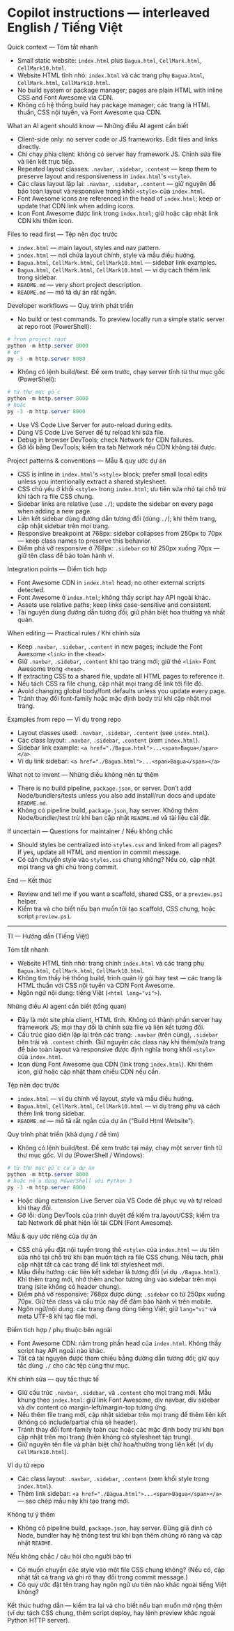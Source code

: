 # Copilot instructions — interleaved English / Tiếng Việt

Quick context — Tóm tắt nhanh
- Small static website: `index.html` plus `Bagua.html`, `CellMark.html`, `CellMark10.html`.
- Website HTML tĩnh nhỏ: `index.html` và các trang phụ `Bagua.html`, `CellMark.html`, `CellMark10.html`.
- No build system or package manager; pages are plain HTML with inline CSS and Font Awesome via CDN.
- Không có hệ thống build hay package manager; các trang là HTML thuần, CSS nội tuyến, và Font Awesome qua CDN.

What an AI agent should know — Những điều AI agent cần biết
- Client-side only: no server code or JS frameworks. Edit files and links directly.
- Chỉ chạy phía client: không có server hay framework JS. Chỉnh sửa file và liên kết trực tiếp.
- Repeated layout classes: `.navbar`, `.sidebar`, `.content` — keep them to preserve layout and responsiveness in `index.html`'s `<style>`.
- Các class layout lặp lại: `.navbar`, `.sidebar`, `.content` — giữ nguyên để bảo toàn layout và responsive trong khối `<style>` của `index.html`.
- Font Awesome icons are referenced in the head of `index.html`; keep or update that CDN link when adding icons.
- Icon Font Awesome được link trong `index.html`; giữ hoặc cập nhật link CDN khi thêm icon.

Files to read first — Tệp nên đọc trước
- `index.html` — main layout, styles and nav pattern.
- `index.html` — nơi chứa layout chính, style và mẫu điều hướng.
- `Bagua.html`, `CellMark.html`, `CellMark10.html` — sidebar link examples.
- `Bagua.html`, `CellMark.html`, `CellMark10.html` — ví dụ cách thêm link trong sidebar.
- `README.md` — very short project description.
- `README.md` — mô tả dự án rất ngắn.

Developer workflows — Quy trình phát triển
- No build or test commands. To preview locally run a simple static server at repo root (PowerShell):

```powershell
# from project root
python -m http.server 8000
# or
py -3 -m http.server 8000
```

- Không có lệnh build/test. Để xem trước, chạy server tĩnh từ thư mục gốc (PowerShell):

```powershell
# từ thư mục gốc
python -m http.server 8000
# hoặc
py -3 -m http.server 8000
```
- Use VS Code Live Server for auto-reload during edits.
- Dùng VS Code Live Server để tự reload khi sửa file.
- Debug in browser DevTools; check Network for CDN failures.
- Gỡ lỗi bằng DevTools; kiểm tra tab Network nếu CDN không tải được.

Project patterns & conventions — Mẫu & quy ước dự án
- CSS is inline in `index.html`'s `<style>` block; prefer small local edits unless you intentionally extract a shared stylesheet.
- CSS chủ yếu ở khối `<style>` trong `index.html`; ưu tiên sửa nhỏ tại chỗ trừ khi tách ra file CSS chung.
- Sidebar links are relative (use `./`); update the sidebar on every page when adding a new page.
- Liên kết sidebar dùng đường dẫn tương đối (dùng `./`); khi thêm trang, cập nhật sidebar trên mọi trang.
- Responsive breakpoint at 768px: sidebar collapses from 250px to 70px — keep class names to preserve this behavior.
- Điểm phá vỡ responsive ở 768px: `.sidebar` co từ 250px xuống 70px — giữ tên class để bảo toàn hành vi.

Integration points — Điểm tích hợp
- Font Awesome CDN in `index.html` head; no other external scripts detected.
- Font Awesome ở `index.html`; không thấy script hay API ngoài khác.
- Assets use relative paths; keep links case-sensitive and consistent.
- Tài nguyên dùng đường dẫn tương đối; giữ phân biệt hoa thường và nhất quán.

When editing — Practical rules / Khi chỉnh sửa
- Keep `.navbar`, `.sidebar`, `.content` in new pages; include the Font Awesome `<link>` in the `<head>`.
- Giữ `.navbar`, `.sidebar`, `.content` khi tạo trang mới; giữ thẻ `<link>` Font Awesome trong `<head>`.
- If extracting CSS to a shared file, update all HTML pages to reference it.
- Nếu tách CSS ra file chung, cập nhật mọi trang để link tới file đó.
- Avoid changing global body/font defaults unless you update every page.
- Tránh thay đổi font-family hoặc mặc định body trừ khi cập nhật mọi trang.

Examples from repo — Ví dụ trong repo
- Layout classes used: `.navbar`, `.sidebar`, `.content` (see `index.html`).
- Các class layout: `.navbar`, `.sidebar`, `.content` (xem `index.html`).
- Sidebar link example: `<a href="./Bagua.html">...<span>Bagua</span></a>`
- Ví dụ link sidebar: `<a href="./Bagua.html">...<span>Bagua</span></a>`

What not to invent — Những điều không nên tự thêm
- There is no build pipeline, `package.json`, or server. Don’t add Node/bundlers/tests unless you also add install/run docs and update `README.md`.
- Không có pipeline build, `package.json`, hay server. Không thêm Node/bundler/test trừ khi bạn cập nhật `README.md` và tài liệu cài đặt.

If uncertain — Questions for maintainer / Nếu không chắc
- Should styles be centralized into `styles.css` and linked from all pages? If yes, update all HTML and mention in commit message.
- Có cần chuyển style vào `styles.css` chung không? Nếu có, cập nhật mọi trang và ghi chú trong commit.

End — Kết thúc
- Review and tell me if you want a scaffold, shared CSS, or a `preview.ps1` helper.
- Kiểm tra và cho biết nếu bạn muốn tôi tạo scaffold, CSS chung, hoặc script `preview.ps1`.
---

TI — Hướng dẫn (Tiếng Việt)

Tóm tắt nhanh
- Website HTML tĩnh nhỏ: trang chính `index.html` và các trang phụ `Bagua.html`, `CellMark.html`, `CellMark10.html`.
- Không tìm thấy hệ thống build, trình quản lý gói hay test — các trang là HTML thuần với CSS nội tuyến và CDN Font Awesome.
- Ngôn ngữ nội dung: tiếng Việt (`<html lang="vi">`).

Những điều AI agent cần biết (tổng quan)
- Đây là một site phía client, HTML tĩnh. Không có thành phần server hay framework JS; mọi thay đổi là chỉnh sửa file và liên kết tương đối.
- Cấu trúc giao diện lặp lại trên các trang: `.navbar` (trên cùng), `.sidebar` bên trái và `.content` chính. Giữ nguyên các class này khi thêm/sửa trang để bảo toàn layout và responsive được định nghĩa trong khối `<style>` của `index.html`.
- Icon dùng Font Awesome qua CDN (link trong `index.html`). Khi thêm icon, giữ hoặc cập nhật tham chiếu CDN nếu cần.

Tệp nên đọc trước
- `index.html` — ví dụ chính về layout, style và mẫu điều hướng.
- `Bagua.html`, `CellMark.html`, `CellMark10.html` — ví dụ trang phụ và cách thêm link trong sidebar.
- `README.md` — mô tả rất ngắn của dự án ("Build Html Website").

Quy trình phát triển (khả dụng / dễ tìm)
- Không có lệnh build/test. Để xem trước tại máy, chạy một server tĩnh từ thư mục gốc. Ví dụ (PowerShell / Windows):

```powershell
# từ thư mục gốc của dự án
python -m http.server 8000
# hoặc nếu dùng PowerShell với Python 3
py -3 -m http.server 8000
```

- Hoặc dùng extension Live Server của VS Code để phục vụ và tự reload khi thay đổi.
- Gỡ lỗi: dùng DevTools của trình duyệt để kiểm tra layout/CSS; kiểm tra tab Network để phát hiện lỗi tải CDN (Font Awesome).

Mẫu & quy ước riêng của dự án
- CSS chủ yếu đặt nội tuyến trong thẻ `<style>` của `index.html` — ưu tiên sửa nhỏ tại chỗ trừ khi bạn muốn tách ra file CSS chung. Nếu tách, phải cập nhật tất cả các trang để link tới stylesheet mới.
- Mẫu điều hướng: các liên kết sidebar là tương đối (ví dụ `./Bagua.html`). Khi thêm trang mới, nhớ thêm anchor tương ứng vào sidebar trên mọi trang (site không có header chung).
- Điểm phá vỡ responsive: 768px được dùng; `.sidebar` co từ 250px xuống 70px. Giữ tên class và cấu trúc này để đảm bảo hành vi trên mobile.
- Ngôn ngữ/nội dung: các trang đang dùng tiếng Việt; giữ `lang="vi"` và meta UTF-8 khi tạo file mới.

Điểm tích hợp / phụ thuộc bên ngoài
- Font Awesome CDN: nằm trong phần head của `index.html`. Không thấy script hay API ngoài nào khác.
- Tất cả tài nguyên được tham chiếu bằng đường dẫn tương đối; giữ quy tắc dùng `./` cho các tệp cùng thư mục.

Khi chỉnh sửa — quy tắc thực tế
- Giữ cấu trúc `.navbar`, `.sidebar`, và `.content` cho mọi trang mới. Mẫu khung theo `index.html`: giữ link Font Awesome, div navbar, div sidebar và div content có margin-left/margin-top tương ứng.
- Nếu thêm file trang mới, cập nhật sidebar trên mọi trang để thêm liên kết (không có include/partial chia sẻ header).
- Tránh thay đổi font-family toàn cục hoặc các mặc định body trừ khi bạn cập nhật trên mọi trang (hiện không có stylesheet tập trung).
- Giữ nguyên tên file và phân biệt chữ hoa/thường trong liên kết (ví dụ `CellMark10.html`).

Ví dụ từ repo
- Các class layout: `.navbar`, `.sidebar`, `.content` (xem khối style trong `index.html`).
- Thêm link sidebar: `<a href="./Bagua.html">...<span>Bagua</span></a>` — sao chép mẫu này khi tạo trang mới.

Không tự ý thêm
- Không có pipeline build, `package.json`, hay server. Đừng giả định có Node, bundler hay hệ thống test trừ khi bạn thêm chúng rõ ràng và cập nhật `README`.

Nếu không chắc / câu hỏi cho người bảo trì
- Có muốn chuyển các style vào một file CSS chung không? (Nếu có, cập nhật tất cả trang và ghi rõ thay đổi trong commit message.)
- Có quy ước đặt tên trang hay ngôn ngữ ưu tiên nào khác ngoài tiếng Việt không?

Kết thúc hướng dẫn — kiểm tra lại và cho biết nếu bạn muốn mở rộng thêm (ví dụ: tách CSS chung, thêm script deploy, hay lệnh preview khác ngoài Python HTTP server).